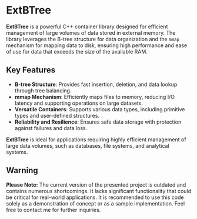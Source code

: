 # ExtBTree

**ExtBTree** is a powerful C++ container library designed for efficient management of large volumes of data stored in external memory. The library leverages the B-tree structure for data organization and the `mmap` mechanism for mapping data to disk, ensuring high performance and ease of use for data that exceeds the size of the available RAM.

## Key Features

- **B-tree Structure**: Provides fast insertion, deletion, and data lookup through tree balancing.
- **mmap Mechanism**: Efficiently maps files to memory, reducing I/O latency and supporting operations on large datasets.
- **Versatile Containers**: Supports various data types, including primitive types and user-defined structures.
- **Reliability and Resilience**: Ensures safe data storage with protection against failures and data loss.

**ExtBTree** is ideal for applications requiring highly efficient management of large data volumes, such as databases, file systems, and analytical systems.

## Warning

**Please Note:** The current version of the presented project is outdated and contains numerous shortcomings. It lacks significant functionality that could be critical for real-world applications. It is recommended to use this code solely as a demonstration of concept or as a sample implementation. Feel free to contact me for further inquiries.
